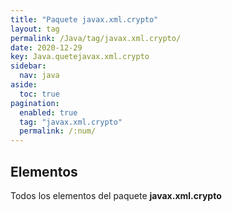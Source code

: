 ```yaml
---
title: "Paquete javax.xml.crypto"
layout: tag
permalink: /Java/tag/javax.xml.crypto/
date: 2020-12-29
key: Java.quetejavax.xml.crypto
sidebar: 
  nav: java
aside: 
  toc: true
pagination: 
  enabled: true
  tag: "javax.xml.crypto"
  permalink: /:num/
---
```


<h2>Elementos</h2>
Todos los elementos del paquete <strong>javax.xml.crypto</strong>
